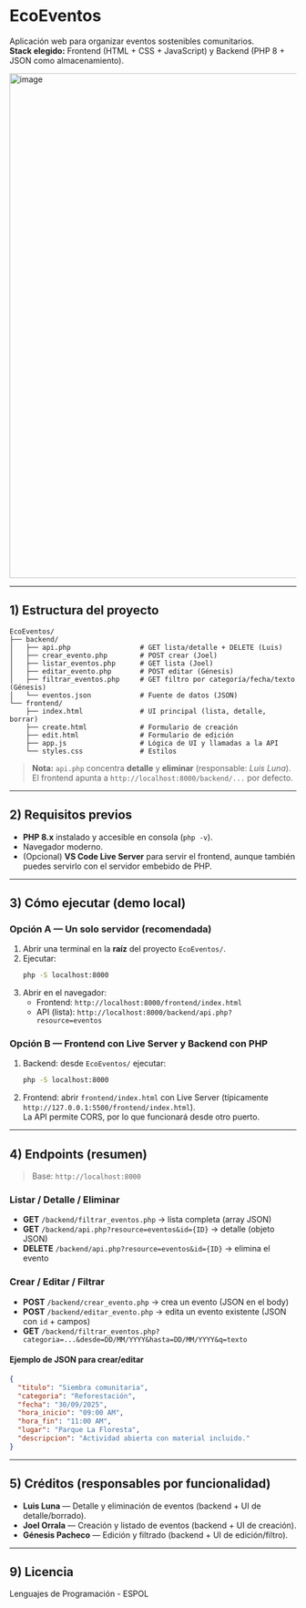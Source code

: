 
# EcoEventos

Aplicación web para organizar eventos sostenibles comunitarios.  
**Stack elegido:** Frontend (HTML + CSS + JavaScript) y Backend (PHP 8 + JSON como almacenamiento).

<img width="1832" height="886" alt="image" src="https://github.com/user-attachments/assets/977b0acd-03f3-4631-acd0-6c9e5946d94d" />

---

## 1) Estructura del proyecto

```
EcoEventos/
├── backend/
│   ├── api.php                 # GET lista/detalle + DELETE (Luis)
│   ├── crear_evento.php        # POST crear (Joel)
│   ├── listar_eventos.php      # GET lista (Joel)
│   ├── editar_evento.php       # POST editar (Génesis)
│   ├── filtrar_eventos.php     # GET filtro por categoría/fecha/texto (Génesis)
│   └── eventos.json            # Fuente de datos (JSON)
└── frontend/
    ├── index.html              # UI principal (lista, detalle, borrar)
    ├── create.html             # Formulario de creación
    ├── edit.html               # Formulario de edición
    ├── app.js                  # Lógica de UI y llamadas a la API
    └── styles.css              # Estilos
```

> **Nota:** `api.php` concentra **detalle** y **eliminar** (responsable: *Luis Luna*). El frontend apunta a `http://localhost:8000/backend/...` por defecto.

---

## 2) Requisitos previos

- **PHP 8.x** instalado y accesible en consola (`php -v`).
- Navegador moderno.
- (Opcional) **VS Code Live Server** para servir el frontend, aunque también puedes servirlo con el servidor embebido de PHP.

---

## 3) Cómo ejecutar (demo local)

### Opción A — Un solo servidor (recomendada)
1. Abrir una terminal en la **raíz** del proyecto `EcoEventos/`.
2. Ejecutar:  
   ```bash
   php -S localhost:8000
   ```
3. Abrir en el navegador:  
   - Frontend: `http://localhost:8000/frontend/index.html`
   - API (lista): `http://localhost:8000/backend/api.php?resource=eventos`

### Opción B — Frontend con Live Server y Backend con PHP
1. Backend: desde `EcoEventos/` ejecutar:
   ```bash
   php -S localhost:8000
   ```
2. Frontend: abrir `frontend/index.html` con Live Server (típicamente `http://127.0.0.1:5500/frontend/index.html`).  
   La API permite CORS, por lo que funcionará desde otro puerto.

---

## 4) Endpoints (resumen)

> Base: `http://localhost:8000`

### Listar / Detalle / Eliminar
- **GET** `/backend/filtrar_eventos.php` → lista completa (array JSON)
- **GET** `/backend/api.php?resource=eventos&id={ID}` → detalle (objeto JSON)
- **DELETE** `/backend/api.php?resource=eventos&id={ID}` → elimina el evento

### Crear / Editar / Filtrar
- **POST** `/backend/crear_evento.php` → crea un evento (JSON en el body)
- **POST** `/backend/editar_evento.php` → edita un evento existente (JSON con `id` + campos)
- **GET**  `/backend/filtrar_eventos.php?categoria=...&desde=DD/MM/YYYY&hasta=DD/MM/YYYY&q=texto`

#### Ejemplo de JSON para crear/editar
```json
{
  "titulo": "Siembra comunitaria",
  "categoria": "Reforestación",
  "fecha": "30/09/2025",
  "hora_inicio": "09:00 AM",
  "hora_fin": "11:00 AM",
  "lugar": "Parque La Floresta",
  "descripcion": "Actividad abierta con material incluido."
}
```

---

## 5) Créditos (responsables por funcionalidad)

- **Luis Luna** — Detalle y eliminación de eventos (backend + UI de detalle/borrado).
- **Joel Orrala** — Creación y listado de eventos (backend + UI de creación).
- **Génesis Pacheco** — Edición y filtrado (backend + UI de edición/filtro).

---

## 9) Licencia
Lenguajes de Programación - ESPOL
